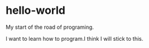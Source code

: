 # hello-world
My start of the road of programing.

I want to learn how to program.I think I will stick to this.
